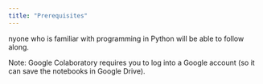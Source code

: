 ```yaml
---
title: "Prerequisites"
---
```


nyone who is familiar with programming in Python will be able to follow along.

Note: Google Colaboratory requires you to log into a Google account (so it can save the notebooks in Google Drive). 
